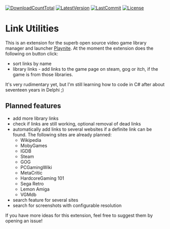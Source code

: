[![DownloadCountTotal](https://img.shields.io/github/downloads/HerrKnarz/Playnite-Extension-LinkUtilities/total?style=for-the-badge)](/HerrKnarz/Playnite-Extension-LinkUtilities/archive/refs/heads/master.zip)
[![LatestVersion](https://img.shields.io/github/v/release/HerrKnarz/Playnite-Extension-LinkUtilities?include_prereleases&style=for-the-badge)](https://github.com/HerrKnarz/Playnite-Extension-LinkUtilities/releases)
[![LastCommit](https://img.shields.io/github/last-commit/HerrKnarz/Playnite-Extension-LinkUtilities?style=for-the-badge)](https://github.com/HerrKnarz/Playnite-Extension-LinkUtilities/commits/master)
[![License](https://img.shields.io/github/license/HerrKnarz/Playnite-Extension-LinkUtilities?style=for-the-badge)](https://github.com/HerrKnarz/Playnite-Extension-LinkUtilities/blob/master/LICENSE.txt)

# Link Utilities

This is an extension for the superb open source video game library manager and launcher [Playnite](http://playnite.link/). At the moment the extension does the following on button click:

- sort links by name
- library links - add links to the game page on steam, gog or itch, if the game is from those libraries.

It's very rudimentary yet, but I'm still learning how to code in C# after about seventeen years in Delphi ;)

## Planned features
- add more library links
- check if links are still working, optional removal of dead links
- automatically add links to several websites if a definite link can be found. The following sites are already planned:
  - Wikipedia
  - MobyGames
  - IGDB
  - Steam
  - GOG
  - PCGamingWiki
  - MetaCritic
  - HardcoreGaming 101
  - Sega Retro
  - Lemon Amiga
  - VGMdb
- search feature for several sites
- search for screenshots with configurable resolution

If you have more ideas for this extension, feel free to suggest them by opening an issue!
